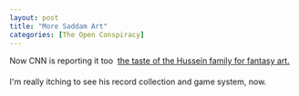 ```yaml
---
layout: post
title: "More Saddam Art"
categories: [The Open Conspiracy]
---
```

Now CNN is reporting it too &#151; <a href="http://www.cnn.com/2003/WORLD/meast/04/14/sprj.irq.saddam.hideaway/index.html" target="linkframe">the taste of the Hussein family for fantasy art.</a>

I'm really itching to see his record collection and game system, now.

<!--more-->

